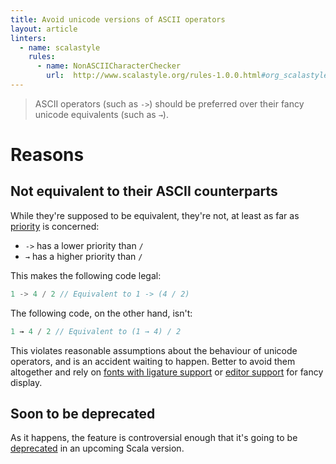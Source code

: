 ```yaml
---
title: Avoid unicode versions of ASCII operators
layout: article
linters:
  - name: scalastyle
    rules:
      - name: NonASCIICharacterChecker
        url:  http://www.scalastyle.org/rules-1.0.0.html#org_scalastyle_scalariform_NonASCIICharacterChecker
---
```


> ASCII operators (such as `->`) should be preferred over their fancy unicode equivalents (such as `→`).

# Reasons

## Not equivalent to their ASCII counterparts

While they're supposed to be equivalent, they're not, at least as far as [priority](https://www.scala-lang.org/files/archive/spec/2.12/06-expressions.html#infix-operations) is concerned:
* `->` has a lower priority than `/`
* `→` has a higher priority than `/`

This makes the following code legal:

```scala mdoc
1 -> 4 / 2 // Equivalent to 1 -> (4 / 2)
```

The following code, on the other hand, isn't:

```scala mdoc:fail
1 → 4 / 2 // Equivalent to (1 → 4) / 2
```

This violates reasonable assumptions about the behaviour of unicode operators, and is an accident waiting to happen. Better to avoid them altogether and rely on [fonts with ligature support](https://github.com/tonsky/FiraCode) or [editor support](https://emacsredux.com/blog/2014/08/25/a-peek-at-emacs-24-dot-4-prettify-symbols-mode/) for fancy display.


## Soon to be deprecated

As it happens, the feature is controversial enough that it's going to be [deprecated](https://github.com/scala/scala/pull/7540) in an upcoming Scala version.
